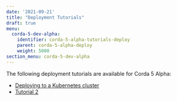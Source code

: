 ```yaml
---
date: '2021-09-21'
title: "Deployment Tutorials"
draft: true
menu:
  corda-5-dev-alpha:
    identifier: corda-5-alpha-tutorials-deploy
    parent: corda-5-alpha-deploy
    weight: 5000
section_menu: corda-5-dev-alpha
---
```


The following deployment tutorials are available for Corda 5 Alpha:
* [Deploying to a Kubernetes cluster](tutorial-k8s.html)
* [Tutorial 2](tutorial-two.html)
